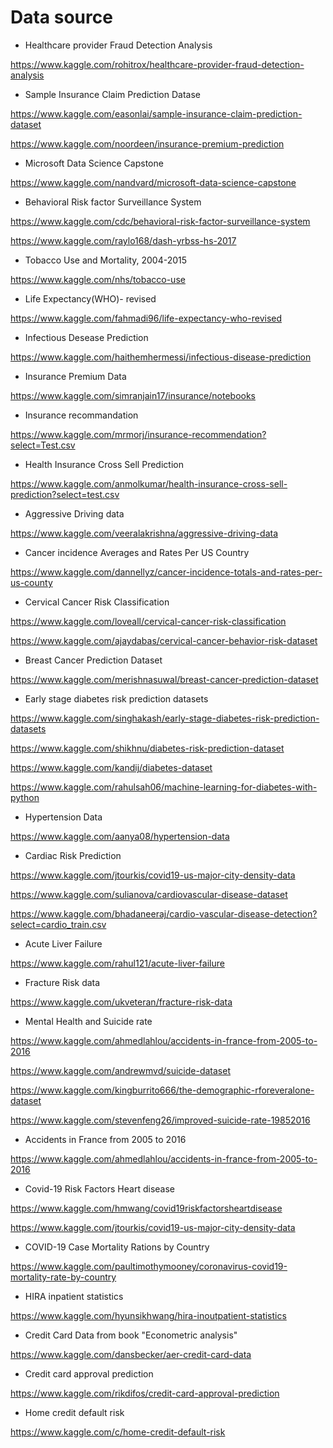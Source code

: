 # Data source 

* Healthcare provider Fraud Detection Analysis 

https://www.kaggle.com/rohitrox/healthcare-provider-fraud-detection-analysis

* Sample Insurance Claim Prediction Datase

https://www.kaggle.com/easonlai/sample-insurance-claim-prediction-dataset

https://www.kaggle.com/noordeen/insurance-premium-prediction

* Microsoft Data Science Capstone 

https://www.kaggle.com/nandvard/microsoft-data-science-capstone

* Behavioral Risk factor Surveillance System

https://www.kaggle.com/cdc/behavioral-risk-factor-surveillance-system

https://www.kaggle.com/raylo168/dash-yrbss-hs-2017

* Tobacco Use and Mortality, 2004-2015

https://www.kaggle.com/nhs/tobacco-use

* Life Expectancy(WHO)- revised

https://www.kaggle.com/fahmadi96/life-expectancy-who-revised

* Infectious Desease Prediction

https://www.kaggle.com/haithemhermessi/infectious-disease-prediction

* Insurance Premium Data

https://www.kaggle.com/simranjain17/insurance/notebooks

* Insurance recommandation

https://www.kaggle.com/mrmorj/insurance-recommendation?select=Test.csv

* Health Insurance Cross Sell Prediction 

https://www.kaggle.com/anmolkumar/health-insurance-cross-sell-prediction?select=test.csv

* Aggressive Driving data

https://www.kaggle.com/veeralakrishna/aggressive-driving-data

* Cancer incidence Averages and Rates  Per US Country

https://www.kaggle.com/dannellyz/cancer-incidence-totals-and-rates-per-us-county

* Cervical Cancer Risk Classification

https://www.kaggle.com/loveall/cervical-cancer-risk-classification

https://www.kaggle.com/ajaydabas/cervical-cancer-behavior-risk-dataset

* Breast Cancer Prediction Dataset

https://www.kaggle.com/merishnasuwal/breast-cancer-prediction-dataset

* Early stage diabetes risk prediction datasets

https://www.kaggle.com/singhakash/early-stage-diabetes-risk-prediction-datasets

https://www.kaggle.com/shikhnu/diabetes-risk-prediction-dataset

https://www.kaggle.com/kandij/diabetes-dataset

https://www.kaggle.com/rahulsah06/machine-learning-for-diabetes-with-python

* Hypertension Data

https://www.kaggle.com/aanya08/hypertension-data

* Cardiac Risk Prediction

https://www.kaggle.com/jtourkis/covid19-us-major-city-density-data

https://www.kaggle.com/sulianova/cardiovascular-disease-dataset

https://www.kaggle.com/bhadaneeraj/cardio-vascular-disease-detection?select=cardio_train.csv

* Acute Liver Failure

https://www.kaggle.com/rahul121/acute-liver-failure

* Fracture Risk data

https://www.kaggle.com/ukveteran/fracture-risk-data

* Mental Health and Suicide rate

https://www.kaggle.com/ahmedlahlou/accidents-in-france-from-2005-to-2016

https://www.kaggle.com/andrewmvd/suicide-dataset

https://www.kaggle.com/kingburrito666/the-demographic-rforeveralone-dataset

https://www.kaggle.com/stevenfeng26/improved-suicide-rate-19852016

* Accidents in France from 2005 to 2016

https://www.kaggle.com/ahmedlahlou/accidents-in-france-from-2005-to-2016

* Covid-19 Risk Factors Heart disease

https://www.kaggle.com/hmwang/covid19riskfactorsheartdisease

https://www.kaggle.com/jtourkis/covid19-us-major-city-density-data

* COVID-19 Case Mortality Rations by Country

https://www.kaggle.com/paultimothymooney/coronavirus-covid19-mortality-rate-by-country

* HIRA inpatient statistics

https://www.kaggle.com/hyunsikhwang/hira-inoutpatient-statistics

* Credit Card Data from book "Econometric analysis"

https://www.kaggle.com/dansbecker/aer-credit-card-data

* Credit card approval prediction

https://www.kaggle.com/rikdifos/credit-card-approval-prediction

* Home credit default risk

https://www.kaggle.com/c/home-credit-default-risk

